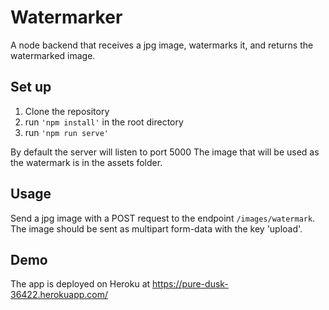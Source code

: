 # Watermarker
A node backend that receives a jpg image, watermarks it, and returns the watermarked image.

## Set up
1. Clone the repository
2. run `'npm install'` in the root directory
3. run `'npm run serve'`

By default the server will listen to port 5000
The image that will be used as the watermark is in the assets folder.

## Usage
Send a jpg image with a POST request to the endpoint `/images/watermark`.
The image should be sent as multipart form-data with the key 'upload'.

## Demo
The app is deployed on Heroku at https://pure-dusk-36422.herokuapp.com/